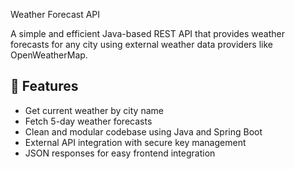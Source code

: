 Weather Forecast API

A simple and efficient Java-based REST API that provides weather forecasts for any city using external weather data providers like OpenWeatherMap.

## 🚀 Features

- Get current weather by city name
- Fetch 5-day weather forecasts
- Clean and modular codebase using Java and Spring Boot
- External API integration with secure key management
- JSON responses for easy frontend integration
